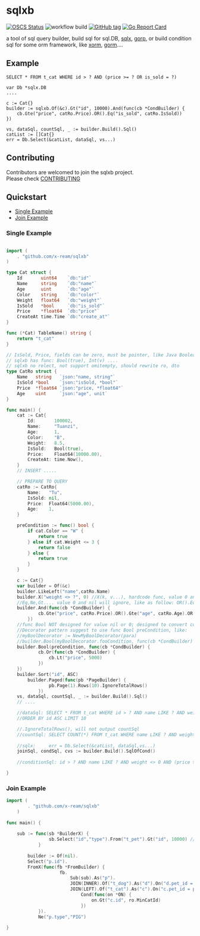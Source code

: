 # sqlxb  
[![OSCS Status](https://www.oscs1024.com/platform/badge/x-ream/sqlxb.svg?size=small)](https://www.oscs1024.com/project/x-ream/sqlxb?ref=badge_small)
![workflow build](https://github.com/x-ream/sqlxb/actions/workflows/go.yml/badge.svg)
[![GitHub tag](https://img.shields.io/github/tag/x-ream/sqlxb.svg?style=flat)](https://github.com/x-ream/sqlxb/tags)
[![Go Report Card](https://goreportcard.com/badge/github.com/x-ream/sqlxb)](https://goreportcard.com/report/github.com/x-ream/sqlxb)

a tool of sql query builder, build sql for sql.DB, [sqlx](https://github.com/jmoiron/sqlx/), [gorp](https://github.com/go-gorp/gorp),
or build condition sql for some orm framework, like [xorm](https://https://github.com/go-xorm/xorm), [gorm](https://github.com/go-gorm/gorm)....

## Example

    SELECT * FROM t_cat WHERE id > ? AND (price >= ? OR is_sold = ?)

    var Db *sqlx.DB
    ....

    c := Cat{}
	builder := sqlxb.Of(&c).Gt("id", 10000).And(func(cb *CondBuilder) {
		cb.Gte("price", catRo.Price).OR().Eq("is_sold", catRo.IsSold))
    })

    vs, dataSql, countSql, _ := builder.Build().Sql()
    catList := []Cat{}
	err = Db.Select(&catList, dataSql, vs...)


## Contributing

Contributors are welcomed to join the sqlxb project. <br>
Please check [CONTRIBUTING](./CONTRIBUTING.md)

## Quickstart

* [Single Example](#single-example)
* [Join Example](#join-example)


### Single Example

```Go

import (
    . "github.com/x-ream/sqlxb"
)

type Cat struct {
	Id       uint64    `db:"id"`
	Name     string    `db:"name"`
	Age      uint      `db:"age"`
	Color    string    `db:"color"`
	Weight   float64   `db:"weight"`
	IsSold   *bool     `db:"is_sold"`
	Price    *float64  `db:"price"`
	CreateAt time.Time `db:"create_at"`
}

func (*Cat) TableName() string {
	return "t_cat"
}

// IsSold, Price, fields can be zero, must be pointer, like Java Boolean....
// sqlxb has func: Bool(true), Int(v) ....
// sqlxb no relect, not support omitempty, should rewrite ro, dto
type CatRo struct {
	Name   string   `json:"name, string"`
	IsSold *bool    `json:"isSold, *bool"`
	Price  *float64 `json:"price, *float64"`
	Age    uint     `json:"age", unit`
}

func main() {
	cat := Cat{
		Id:       100002,
		Name:     "Tuanzi",
		Age:      1,
		Color:    "B",
		Weight:   8.5,
		IsSold:   Bool(true),
		Price:    Float64(10000.00),
		CreateAt: time.Now(),
	}
    // INSERT .....

    // PREPARE TO QUERY
	catRo := CatRo{
		Name:	"Tu",
		IsSold: nil,
		Price:  Float64(5000.00),
		Age:    1,
	}

	preCondition := func() bool {
		if cat.Color == "W" {
			return true
		} else if cat.Weight <= 3 {
			return false
		} else {
			return true
		}
	}

	c := Cat{}
	var builder = Of(&c)
	builder.LikeLeft("name",catRo.Name)
	builder.X("weight <> ?", 0) //X(k, v...), hardcode func, value 0 and nil will NOT ignore
    //Eq,Ne,Gt.... value 0 and nil will ignore, like as follow: OR().Eq("is_sold", catRo.IsSold)
	builder.And(func(cb *CondBuilder) {
            cb.Gte("price", catRo.Price).OR().Gte("age", catRo.Age).OR().Eq("is_sold", catRo.IsSold))
	    })
    //func Bool NOT designed for value nil or 0; designed to convert complex logic to bool
    //Decorator pattern suggest to use func Bool preCondition, like:
    //myBoolDecorator := NewMyBoolDecorator(para)
    //builder.Bool(myBoolDecorator.fooCondition, func(cb *CondBuilder) {
	builder.Bool(preCondition, func(cb *CondBuilder) {
            cb.Or(func(cb *CondBuilder) {
                cb.Lt("price", 5000)
            })
	})
	builder.Sort("id", ASC)
        builder.Paged(func(pb *PageBuilder) {
                pb.Page(1).Rows(10).IgnoreTotalRows()
            })
	vs, dataSql, countSql, _ := builder.Build().Sql()
    // ....

    //dataSql: SELECT * FROM t_cat WHERE id > ? AND name LIKE ? AND weight <> 0 AND (price >= ? OR age >= ?) OR (price < ?)
    //ORDER BY id ASC LIMIT 10

	//.IgnoreTotalRows(), will not output countSql
    //countSql: SELECT COUNT(*) FROM t_cat WHERE name LIKE ? AND weight <> 0 AND (price >= ? OR age >= ?) OR (price < ?)
    
    //sqlx: 	err = Db.Select(&catList, dataSql,vs...)
	joinSql, condSql, cvs := builder.Build().SqlOfCond()
    
    //conditionSql: id > ? AND name LIKE ? AND weight <> 0 AND (price >= ? OR age >= ?) OR (price < ?)

}
```


### Join Example

```Go
import (
        . "github.com/x-ream/sqlxb"
    )
    
func main() {
	
	sub := func(sb *BuilderX) {
                sb.Select("id","type").From("t_pet").Gt("id", 10000) //....
            }
	
        builder := Of(nil).
		Select("p.id").
		FromX(func(fb *FromBuilder) {
                    fb.
                        Sub(sub).As("p").
                        JOIN(INNER).Of("t_dog").As("d").On("d.pet_id = p.id").
                        JOIN(LEFT).Of("t_cat").As("c").On("c.pet_id = p.id").
                            Cond(func(on *ON) {
                                on.Gt("c.id", ro.MinCatId)
                            })
		    }).
	        Ne("p.type","PIG")
    
}


```